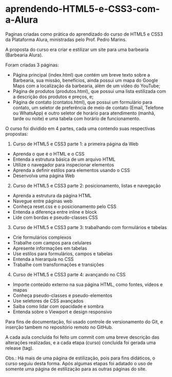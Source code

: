 # aprendendo-HTML5-e-CSS3-com-a-Alura

Paginas criadas como prática do aprendizado do curso de HTML5 e CSS3 da Plataforma Alura, ministradas pelo Prof. Pedro Marins.

A proposta do curso era criar e estilizar um site para uma barbearia (Barbearia Alura).

Foram criadas 3 páginas: 
- Página principal (index.html) que contém um breve texto sobre a Barbearia, sua missão, benefícios, ainda possui um mapa do Google Maps com a localização da barbearia, além de um vídeo do YouTube; 
- Página de produtos (produtos.html), que possui uma lista estilizada com a descrição dos produtos e preços, e;
- Página de contato (contatos.html), que possui um formulário para contato, um seletor de preferência de meio de contato (Email, Telefone ou WhatsApp) e outro seletor de horário para atendimento (manhã, tarde ou noite) e uma tabela com horário de funcionamento.

O curso foi dividido em 4 partes, cada uma contendo suas respectivas propostas:

1. Curso de HTML5 e CSS3 parte 1: a primeira página da Web
  * Aprenda o que é o HTML e o CSS
  * Entenda a estrutura básica de um arquivo HTML
  * Utilize o navegador para inspecionar elementos
  * Aprenda a definir estilos para elementos usando o CSS
  * Desenvolva uma página Web

2. Curso de HTML5 e CSS3 parte 2: posicionamento, listas e navegação
  * Aprenda a estrutura da página HTML
  * Navegue entre páginas web
  * Conheça reset.css e o posicionamento pelo CSS
  * Entenda a diferença entre inline e block
  * Lide com bordas e pseudo-classes CSS

3. Curso de HTML5 e CSS3 parte 3: trabalhando com formulários e tabelas
  * Crie formulários complexos
  * Trabalhe com campos para celulares
  * Apresente informações em tabelas
  * Use estilos para formulários, campos e tabelas
  * Entenda a hierarquia no CSS
  * Trabalhe com transformações e transições

4. Curso de HTML5 e CSS3 parte 4: avançando no CSS
  * Importe conteúdo externo na sua página HTML, como fontes, vídeos e mapas
  * Conheça pseudo-classes e pseudo-elementos
  * Use seletores de CSS avançados
  * Saiba como lidar com opacidade e sombra
  * Entenda sobre o Viewport e design responsivo

Para fins de documentação, foi usado controle de versionamento do Git, e inserção tambem no repositório remoto no GitHub. 

A cada aula concluída foi feito um commit com uma breve descrição das alterações realizadas, e a cada etapa (curso) concluida foi gerada uma release (tag).

Obs.: Há mais de uma página de estilização, pois para fins didáticos, o curso seguiu desta forma. Após algumas etapas foi adatado o uso de somente uma página de estilização para as outras páginas do site.
